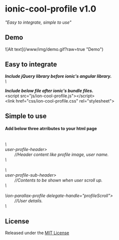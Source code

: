 <h1>ionic-cool-profile v1.0</h1>

<i>"Easy to integrate, simple to use"</i>

<h2>Demo</h2>
<!--
<a href="https://htmlpreview.github.io/?https://github.com/RishikeshVedpathak/ng-loader/blob/master/index.html">ng-loader Demo</a>
-->
![Alt text](/www/img/demo.gif?raw=true "Demo")

<h2>Easy to integrate</h2>
<i><b>Include jQuery library before ionic's angular library.</i></b><br>
<i>
\<script src="js/jquery-1.12.2.js?VersionNumber">\</script><br>
</i>

<i><b>Include below file after ionic's bundle files.</i></b><br>
\<script src="js/ion-cool-profile.js">\</script><br>
\<link href="css/ion-cool-profile.css" rel="stylesheet">
</i>

<h2>Simple to use</h2>
<h4>Add below three atrributes to your html page</h4>
<i>
<br>\<div <b>user-profile-header</b>>
  <br>&nbsp;&nbsp;&nbsp;&nbsp;&nbsp;&nbsp;&nbsp;&nbsp;//Header content like profile image, user name.
<br>\</div>
<br>\<div <b>user-profile-sub-header</b>>
  <br>&nbsp;&nbsp;&nbsp;&nbsp;&nbsp;&nbsp;&nbsp;&nbsp;//Contents to be shown when user scroll up.
<br>\</div>
<br>\<ion-content <b>ion-parallax-profile delegate-handle="profileScroll"</b>>
  <br>&nbsp;&nbsp;&nbsp;&nbsp;&nbsp;&nbsp;&nbsp;&nbsp;//User details.
<br>\</ion-content>
</i>

<h2>License</h2>
Released under the <a href="http://opensource.org/licenses/MIT">MIT License</a>
